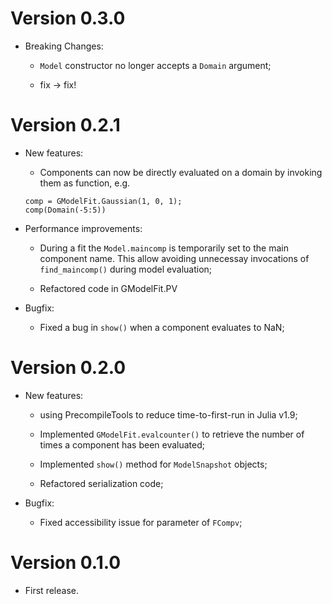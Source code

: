 # Version 0.3.0
- Breaking Changes:
	* `Model` constructor no longer accepts a `Domain` argument;

	* fix -> fix!



# Version 0.2.1

- New features:
	* Components can now be directly evaluated on a domain by invoking them as function, e.g.
	```
	comp = GModelFit.Gaussian(1, 0, 1);
	comp(Domain(-5:5))
	```

- Performance improvements:
	* During a fit the `Model.maincomp` is temporarily set to the main component name.  This allow avoiding unnecessay invocations of `find_maincomp()` during model evaluation;

	* Refactored code in GModelFit.PV


- Bugfix:
	* Fixed a bug in `show()` when a component evaluates to NaN;


# Version 0.2.0

- New features:
	* using PrecompileTools to reduce time-to-first-run in Julia v1.9;

    * Implemented `GModelFit.evalcounter()` to retrieve the number of times a component has been evaluated;

	* Implemented `show()` method for `ModelSnapshot` objects;

	* Refactored serialization code;

- Bugfix:
	* Fixed accessibility issue for parameter of `FCompv`;


# Version 0.1.0
- First release.
